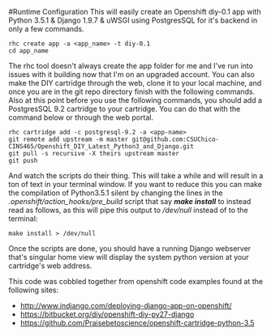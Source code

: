 #Runtime Configuration
This will easily create an Openshift diy-0.1 app with Python 3.5.1 & Django 1.9.7 & uWSGI using PostgresSQL for it's backend in only a few commands.

````shell
rhc create app -a <app_name> -t diy-0.1
cd app_name
````

The rhc tool doesn't always create the app folder for me and I've run into issues with it building now that I'm on an upgraded account. You can also make the DIY cartridge through the web, clone it to your local machine, and once you are in the git repo directory finish with the following commands. Also at this point before you use the following commands, you should add a PostgresSQL 9.2 cartridge to your cartridge. You can do that with the command below or through the web portal.

````shell
rhc cartridge add -c postgresql-9.2 -a <app-name>
git remote add upstream -m master git@github.com:CSUChico-CINS465/Openshift_DIY_Latest_Python3_and_Django.git
git pull -s recursive -X theirs upstream master
git push
````

And watch the scripts do their thing. This will take a while and will result in a ton of text in your terminal window. If you want to reduce this you can make the compilation of Python3.5.1 silent by changing the lines in the *.openshift/action_hooks/pre_build* script that say ***make install*** to instead read as follows, as this will pipe this output to */dev/null* instead of to the terminal:

````shell
make install > /dev/null
````

Once the scripts are done, you should have a running Django webserver that's singular home view will display the system python version at your cartridge's web address.

This code was cobbled together from openshift code examples found at the following sites:

* http://www.indjango.com/deploying-django-app-on-openshift/
* https://bitbucket.org/diy/openshift-diy-py27-django
* https://github.com/Praisebetoscience/openshift-cartridge-python-3.5
